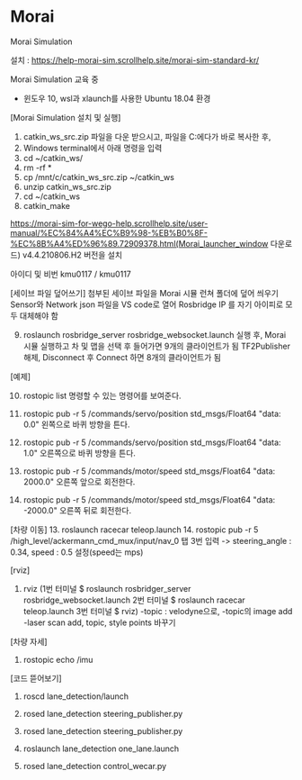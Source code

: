 # Morai

Morai Simulation

설치 : https://help-morai-sim.scrollhelp.site/morai-sim-standard-kr/


Morai Simulation 교육 중
- 윈도우 10, wsl과 xlaunch를 사용한 Ubuntu 18.04 환경

[Morai Simulation 설치 및 실행]
1.	catkin_ws_src.zip 파일을 다운 받으시고, 파일을 C:에다가 바로 복사한 후, 
2.	Windows terminal에서 아래 명령을 입력
3.	cd ~/catkin_ws/
4.	rm -rf *
5.	cp /mnt/c/catkin_ws_src.zip ~/catkin_ws
6.	unzip catkin_ws_src.zip
7.	cd ~/catkin_ws
8.	catkin_make

https://morai-sim-for-wego-help.scrollhelp.site/user-manual/%EC%84%A4%EC%B9%98-%EB%B0%8F-%EC%8B%A4%ED%96%89.72909378.html(Morai_launcher_window 다운로드)
v4.4.210806.H2 버전을 설치

아이디 및 비번 kmu0117 / kmu0117

[세이브 파일 덮어쓰기]
첨부된 세이브 파일을 Morai 시뮬 런쳐 폴더에 덮어 씌우기
Sensor와 Network json 파일을 VS code로 열어 Rosbridge IP 를 자기 아이피로 모두 대체해야 함

09. roslaunch rosbridge_server rosbridge_websocket.launch
실행 후, Morai 시뮬 실행하고 차 및 맵을 선택 후 들어가면  9개의 클라이언트가 됨 
TF2Publisher 해제, Disconnect 후 Connect 하면 8개의 클라이언트가 됨


[예제]

10. rostopic list
명령할 수 있는 명령어를 보여준다.

11. rostopic pub -r 5 /commands/servo/position std_msgs/Float64 "data: 0.0"
왼쪽으로 바퀴 방향을 튼다.

11. rostopic pub -r 5 /commands/servo/position std_msgs/Float64 "data: 1.0"
오른쪽으로 바퀴 방향을 튼다.

12. rostopic pub -r 5 /commands/motor/speed std_msgs/Float64 "data: 2000.0"
오른쪽 앞으로 회전한다.

12. rostopic pub -r 5 /commands/motor/speed std_msgs/Float64 "data: -2000.0"
오른쪽 뒤로 회전한다.

[차량 이동]
13. roslaunch racecar teleop.launch
14. rostopic pub -r 5 /high_level/ackermann_cmd_mux/input/nav_0 
탭 3번 입력 -> steering_angle : 0.34, speed : 0.5 설정(speed는 mps)

[rviz]
1. rviz
(1번 터미널 $ roslaunch rosbridger_server rosbridge_websocket.launch
2번 터미널 $ roslaunch racecar teleop.launch
3번 터미널 $ rviz)
-topic : velodyne으로, 
-topic의 image add
-laser scan add, topic, style points 바꾸기

[차량 자세]
1. rostopic echo /imu

[코드 뜯어보기]
1. roscd lane_detection/launch
2. rosed lane_detection steering_publisher.py
3. rosed lane_detection steering_publisher.py
4. roslaunch lane_detection one_lane.launch

5. rosed lane_detection control_wecar.py

